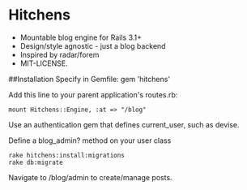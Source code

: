 # Hitchens

- Mountable blog engine for Rails 3.1+
- Design/style agnostic - just a blog backend
- Inspired by radar/forem
- MIT-LICENSE.

##Installation
Specify in Gemfile:
    gem 'hitchens'

Add this line to your parent application's routes.rb:

    mount Hitchens::Engine, :at => "/blog"

Use an authentication gem that defines current_user, such as devise.

Define a blog_admin? method on your user class

    rake hitchens:install:migrations
    rake db:migrate

Navigate to /blog/admin to create/manage posts.